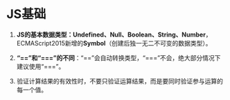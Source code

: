 # JS基础

1. **JS的基本数据类型：Undefined、Null、Boolean、String、Number**，ECMAScript2015新增的**Symbol**（创建后独一无二不可变的数据类型）。

2. **“==”和“===”的不同**：“==”会自动转换类型，“===”不会，绝大部分情况下建议使用“===”。

3. 验证计算结果的有效性时，不要只验证运算结果，而是要同时验证参与运算的每一个值。